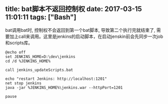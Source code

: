 title: bat脚本不返回控制权
date: 2017-03-15 11:01:11
tags: ["Bash"]
---
bat调用bat时, 控制权不会返回到第一个bat脚本, 导致第二个执行完就结束了, 需要加上call来调用。这里是jenkins的启动脚本，在启动jenskin前会先同步一次job和scripts库。
```
@echo off
set JENKINS_HOME=D:\dev\jenkins
cd /d %JENKINS_HOME%

call jenkins_updateScripts.bat

echo "restart Jenkins: http://localhost:1201"
net stop jenkins
java -jar %JENKINS_HOME%\jenkins.war --httpPort=1201

pause
```